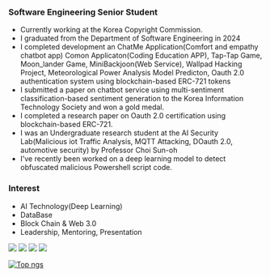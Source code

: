 
### Software Engineering Senior Student
- Currently working at the Korea Copyright Commission.
- I graduated from the Department of Software Engineering in 2024
- I completed development an ChatMe Application(Comfort and empathy chatbot app) Comon Applicaton(Coding Education APP), Tap-Tap Game, Moon_lander Game, MiniBackjoon(Web Service), Wallpad Hacking Project, Meteorological Power Analysis Model Predicton, 
Oauth 2.0 authentication system using blockchain-based ERC-721 tokens
- I submitted a paper on chatbot service using multi-sentiment classification-based sentiment generation to the Korea Information Technology Society and won a gold medal.
- I completed a research paper on Oauth 2.0 certification using blockchain-based ERC-721.
- I was an Undergraduate research student at the AI Security Lab(Malicious iot Traffic Analysis, MQTT Attacking, DOauth 2.0, automotive security) by Professor Choi Sun-oh
- I've recently been worked on a deep learning model to detect obfuscated malicious Powershell script code.

### Interest
- AI Technology(Deep Learning)
- DataBase
- Block Chain & Web 3.0
- Leadership, Mentoring, Presentation
 
<img src="https://img.shields.io/badge/C-1E2B67?style=for-the-badge&logo=C%2B%2B&logoColor=ffffff"/> <img src="https://img.shields.io/badge/JAVA-007396?style=for-the-badge&logo=java&logoColor=white"> <img src="https://img.shields.io/badge/mysql-4479A1?style=for-the-badge&logo=mysql&logoColor=white"> <img src="https://img.shields.io/badge/github-181717?style=for-the-badge&logo=github&logoColor=white">

 
[![Top ngs](https://github-readme-stats.vercel.app/api/top-langs/?username=dongu4749&theme=radical&layout=compact&)](https://github.com/dongu4749/github-readme-stats)  
